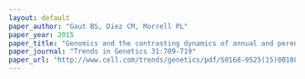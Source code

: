 ```yaml
---
layout: default
paper_author: "Gaut BS, Diez CM, Morrell PL"
paper_year: 2015
paper_title: "Genomics and the contrasting dynamics of annual and perennial domestication"
paper_journal: "Trends in Genetics 31:709-719"
paper_url: "http://www.cell.com/trends/genetics/pdf/S0168-9525(15)00188-2.pdf"
---
```

